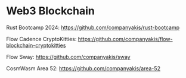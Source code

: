 # Web3 Blockchain

Rust Bootcamp 2024:
https://github.com/companyakis/rust-bootcamp

Flow Cadence CryptoKitties:
https://github.com/companyakis/flow-blockchain-cryptokitties

Flow Sway:
https://github.com/companyakis/sway

CosmWasm Area 52:
https://github.com/companyakis/area-52


